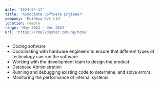 ```yaml
---
date: '2024-04-17'
title: 'Associate Software Engineer'
company: 'Evidhya Pvt Ltd'
location: remote
range: 'May 2023 - Dec 2024'
url: 'https://chalkduster.com.np/home'
---
```


- Coding software
- Coordinating with hardware engineers to ensure that different types of technology can run the software.
- Working with the development team to design the product.
- Database Administration
- Running and debugging existing code to determine, and solve errors.
- Monitoring the performance of internal systems.
